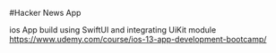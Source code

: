 #Hacker News App

ios App build using SwiftUI and integrating UiKit module
https://www.udemy.com/course/ios-13-app-development-bootcamp/
